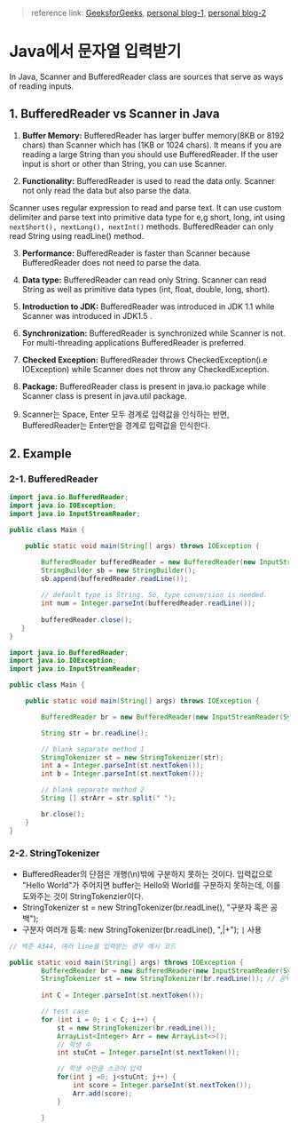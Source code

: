 > reference link: [GeeksforGeeks](https://www.geeksforgeeks.org/difference-between-scanner-and-bufferreader-class-in-java/), 
[personal blog-1](https://www.java67.com/2016/06/5-difference-between-bufferedreader-and-scanner-in-java.html), 
[personal blog-2](https://javahungry.blogspot.com/2018/12/difference-between-bufferedreader-and-scanner-in-java-examples.html)

# Java에서 문자열 입력받기
In Java, Scanner and BufferedReader class are sources that serve as ways of reading inputs.

## 1. BufferedReader vs Scanner in Java

1. **Buffer Memory:** BufferedReader has larger buffer memory(8KB or 8192 chars) than Scanner which has (1KB or 1024 chars). It means if you are reading a large String than you should use BufferedReader. If the user input is short or other than String, you can use Scanner.

2. **Functionality:** BufferedReader is used to read the data only. Scanner not only read the data but also parse the data.

Scanner uses regular expression to read and parse text. 
It can use custom delimiter and parse text into primitive data type for e,g short, long, int 
using `nextShort(), nextLong(), nextInt()` methods. BufferedReader can only read String using readLine() method.

3. **Performance:** BufferedReader is faster than Scanner because BufferedReader does not need to parse the data.

4. **Data type:** BufferedReader can read only String. Scanner can read String as well as primitive data types (int, float, double, long, short).

5. **Introduction to JDK:** BufferedReader was introduced in JDK 1.1 while Scanner was introduced in JDK1.5 .

6. **Synchronization:** BufferedReader is synchronized while Scanner is not. For multi-threading applications BufferedReader is preferred.

7. **Checked Exception:** BufferedReader throws CheckedException(i.e IOException) while Scanner does not throw any CheckedException.

8. **Package:** BufferedReader class is present in java.io package while Scanner class is present in java.util package.

9. Scanner는 Space, Enter 모두 경계로 입력값을 인식하는 반면, BufferedReader는 Enter만을 경계로 입력값을 인식한다.


## 2. Example
### 2-1. BufferedReader
```java
import java.io.BufferedReader;
import java.io.IOException;
import java.io.InputStreamReader;

public class Main {

    public static void main(String[] args) throws IOException {

        BufferedReader bufferedReader = new BufferedReader(new InputStreamReader(System.in));
        StringBuilder sb = new StringBuilder();    
        sb.append(bufferedReader.readLine());
        
        // default type is String. So, type conversion is needed.
        int num = Integer.parseInt(bufferedReader.readLine());
        
        bufferedReader.close();
   }
}
```

```java
import java.io.BufferedReader;
import java.io.IOException;
import java.io.InputStreamReader;

public class Main {

    public static void main(String[] args) throws IOException {

        BufferedReader br = new BufferedReader(new InputStreamReader(System.in));

        String str = br.readLine();

        // blank separate method 1
        StringTokenizer st = new StringTokenizer(str);
        int a = Integer.parseInt(st.nextToken());
        int b = Integer.parseInt(st.nextToken());

        // blank separate method 2
        String [] strArr = str.split(" ");

        br.close();
    }
}
```


### 2-2. StringTokenizer
* BufferedReader의 단점은 개행(\n)밖에 구분하지 못하는 것이다. 입력값으로 "Hello World"가 주어지면 buffer는 
Hello와 World를 구분하지 못하는데, 이를 도와주는 것이 StringTokenzier이다. 
* StringTokenizer st = new StringTokenizer(br.readLine(), "구분자 혹은 공백");
* 구분자 여러개 등록: new StringTokenizer(br.readLine(), ",|+");  `|` 사용

```java
// 백준 4344, 여러 line을 입력받는 경우 예시 코드

public static void main(String[] args) throws IOException {
        BufferedReader br = new BufferedReader(new InputStreamReader(System.in));
        StringTokenizer st = new StringTokenizer(br.readLine()); // 공백 단위로 읽어들일 수 있는 라인 추가
        
        int C = Integer.parseInt(st.nextToken());

        // test case
        for (int i = 0; i < C; i++) {
            st = new StringTokenizer(br.readLine());
            ArrayList<Integer> Arr = new ArrayList<>();
            // 학생 수
            int stuCnt = Integer.parseInt(st.nextToken());

            // 학생 수만큼 스코어 입력
            for(int j =0; j<stuCnt; j++) {
                int score = Integer.parseInt(st.nextToken());
                Arr.add(score);
            }

        }
```












